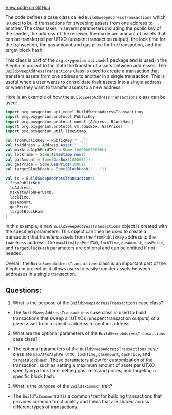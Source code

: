 [View code on GitHub](https://github.com/oxygenium/oxygenium/api/src/main/scala/org/oxygenium/api/model/BuildSweepAddressTransactions.scala)

The code defines a case class called `BuildSweepAddressTransactions` which is used to build transactions for sweeping assets from one address to another. The class takes in several parameters including the public key of the sender, the address of the receiver, the maximum amount of assets that can be transferred per UTXO (unspent transaction output), the lock time for the transaction, the gas amount and gas price for the transaction, and the target block hash.

This class is part of the `org.oxygenium.api.model` package and is used in the Alephium project to facilitate the transfer of assets between addresses. The `BuildSweepAddressTransactions` class is used to create a transaction that transfers assets from one address to another in a single transaction. This is useful when a user wants to consolidate their assets into a single address or when they want to transfer assets to a new address.

Here is an example of how the `BuildSweepAddressTransactions` class can be used:

```scala
import org.oxygenium.api.model.BuildSweepAddressTransactions
import org.oxygenium.protocol.PublicKey
import org.oxygenium.protocol.model.{Address, BlockHash}
import org.oxygenium.protocol.vm.{GasBox, GasPrice}
import org.oxygenium.util.TimeStamp

val fromPublicKey = PublicKey("...")
val toAddress = Address.Asset("...")
val maxAttoAlphPerUTXO = Some(100000000000L)
val lockTime = Some(TimeStamp.now())
val gasAmount = Some(GasBox(100000L))
val gasPrice = Some(GasPrice(100L))
val targetBlockHash = Some(BlockHash("..."))

val tx = BuildSweepAddressTransactions(
  fromPublicKey,
  toAddress,
  maxAttoAlphPerUTXO,
  lockTime,
  gasAmount,
  gasPrice,
  targetBlockHash
)
```

In this example, a new `BuildSweepAddressTransactions` object is created with the specified parameters. This object can then be used to create a transaction that transfers assets from the `fromPublicKey` address to the `toAddress` address. The `maxAttoAlphPerUTXO`, `lockTime`, `gasAmount`, `gasPrice`, and `targetBlockHash` parameters are optional and can be omitted if not needed.

Overall, the `BuildSweepAddressTransactions` class is an important part of the Alephium project as it allows users to easily transfer assets between addresses in a single transaction.
## Questions: 
 1. What is the purpose of the `BuildSweepAddressTransactions` case class?
- The `BuildSweepAddressTransactions` case class is used to build transactions that sweep all UTXOs (unspent transaction outputs) of a given asset from a specific address to another address.

2. What are the optional parameters of the `BuildSweepAddressTransactions` case class?
- The optional parameters of the `BuildSweepAddressTransactions` case class are `maxAttoAlphPerUTXO`, `lockTime`, `gasAmount`, `gasPrice`, and `targetBlockHash`. These parameters allow for customization of the transaction, such as setting a maximum amount of asset per UTXO, specifying a lock time, setting gas limits and prices, and targeting a specific block hash.

3. What is the purpose of the `BuildTxCommon` trait?
- The `BuildTxCommon` trait is a common trait for building transactions that provides common functionality and fields that are shared across different types of transactions.